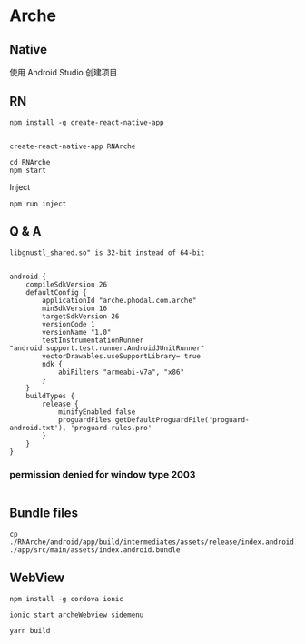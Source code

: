 # Arche

Native
---

使用 Android Studio 创建项目


RN
---

```
npm install -g create-react-native-app


create-react-native-app RNArche

cd RNArche
npm start
```

Inject

```
npm run inject
```

Q & A
---

```
libgnustl_shared.so" is 32-bit instead of 64-bit
```


```

android {
    compileSdkVersion 26
    defaultConfig {
        applicationId "arche.phodal.com.arche"
        minSdkVersion 16
        targetSdkVersion 26
        versionCode 1
        versionName "1.0"
        testInstrumentationRunner "android.support.test.runner.AndroidJUnitRunner"
        vectorDrawables.useSupportLibrary= true
        ndk {
            abiFilters "armeabi-v7a", "x86"
        }
    }
    buildTypes {
        release {
            minifyEnabled false
            proguardFiles getDefaultProguardFile('proguard-android.txt'), 'proguard-rules.pro'
        }
    }
}
```

###  permission denied for window type 2003

```

```

Bundle files
---


```
cp ./RNArche/android/app/build/intermediates/assets/release/index.android.bundle ./app/src/main/assets/index.android.bundle
```

WebView
---

```
npm install -g cordova ionic

ionic start archeWebview sidemenu

yarn build
```